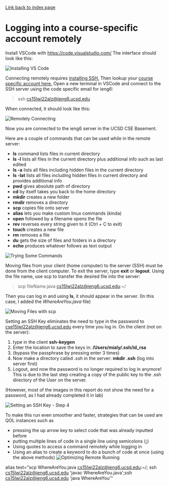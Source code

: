 [Link back to index page](https://mialyssa.github.io/cse15l-lab-reports/)

# Logging into a course-specific account remotely

Install VSCode with https://code.visualstudio.com/ The interface should look like this:

![Installing VS Code](https://user-images.githubusercontent.com/97639434/149594407-c008ca37-da50-4de2-acce-8ee1b3dd1c4f.png)

Connecting remotely requires [installing SSH.](https://docs.microsoft.com/en-us/windows-server/administration/openssh/openssh_install_firstuse) Then lookup your [course specific account here.](https://sdacs.ucsd.edu/~icc/index.php) 
Open a new terminal in VSCode and connect to the SSH server using the code specific email for ieng6:
> ssh cs15lwi22alz@ieng6.ucsd.edu

When connected, it should look like this: 

![Remotely Connecting](https://user-images.githubusercontent.com/97639434/149598134-bf5b5819-b38a-45b0-ba4b-1c4f8df0d220.png)

Now you are connected to the ieng6 server in the UCSD CSE Basement. 

Here are a couple of commands that can be used while in the remote server:

* __ls__ command lists files in current directory
* __ls -l__ lists all files in the current directory plus additional info such as last edited 
* __ls -a__ lists all files including hidden files in the current directory
* __ls -lat__ lists all files including hidden files in current directory and provides additional info
* __pwd__ gives absolute path of directory
* __cd__ by itself takes you back to the home directory
* __mkdir__ creates a new folder
* __rmdir__ removes a directory
* __scp__ copies file onto server
* __alias__ lets you make custom linux commands (kinda)	
* __open__ followed by a filename opens the file 
* __rev__ reverses every string given to it (Ctrl + C to exit)
* __touch__ creates a new file
* __rm__ removes a file
* __du__ gets the size of files and folders in a directory
* __echo__ produces whatever follows as text output

![Trying Some Commands](https://user-images.githubusercontent.com/97639434/149598715-905eef64-ddb3-4583-aae2-ff59496d8b48.png)

Moving files from your client (home computer) to the server (SSH) must be done from the client computer. To exit the server, type __exit__ or __logout__.
Using the file name, use scp to transfer the desired file into the server:
> scp fileName.java cs15lwi22alz@ieng6.ucsd.edu:~/

Then you can log in and using __ls__, it should appear in the server. (In this case, I added the *WhereAreYou.java* file)

![Moving Files with scp](https://user-images.githubusercontent.com/97639434/149599685-9d23b532-4956-4218-b266-a5814ae7083f.png)

Setting an SSH Key eliminates the need to type in the password to cse15lwi22alz@ieng6.ucsd.edu every time you log in.
On the client (not on the server):
1. type in the client __ssh-keygen__
2. Enter the location to save the keys in: __/Users/mialy/.ssh/id_rsa__
3. (bypass the passphrase by pressing enter 3 times)
4. Now make a directory called *.ssh* in the server: __mkdir .ssh__ (log into server first)
5. Logout, and now the password is no longer required to log in anymore! This is due to the last step creating a copy of the public key to the .ssh directory of the User on the server.

(However, most of the images in this report do not show the need for a password, as I had already completed it in lab)

![Setting an SSH Key - Step 4](https://user-images.githubusercontent.com/97639434/149600346-2bc5d4e8-2a18-4c42-a92a-cbf09957de54.png)

To make this run even smoother and faster, strategies that can be used are QOL instances such as
* pressing the up arrow key to select code that was already inputted before
* putting multiple lines of code in a single line using semicolons (__;__)
* Using quotes to access a command remotely while logging in
* Using an alias to create a keyword to do a bunch of code at once (using the above methods)
![Optimizing Remote Running](https://user-images.githubusercontent.com/97639434/149601466-6c966840-a367-4b95-ba8b-9bc3e3eb05a9.png)



alias test="scp WhereAreYou.java cs15lwi22alz@ieng6.ucsd.edu:~/; ssh cs15lwi22alz@ieng6.ucsd.edu 'javac WhereAreYou.java';ssh cs15lwi22alz@ieng6.ucsd.edu 'java WhereAreYou'"

